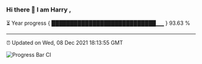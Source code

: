 ### Hi there 👋 I am Harry , 

⏳ Year progress { ████████████████████████████▁▁ } 93.63 %

---

⏰ Updated on Wed, 08 Dec 2021 18:13:55 GMT

![Progress Bar CI](https://github.com/duykhang68/duykhang68/workflows/Progress%20Bar%20CI/badge.svg)
